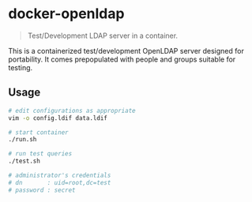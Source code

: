 # docker-openldap

> Test/Development LDAP server in a container.

This is a containerized test/development OpenLDAP server designed for
portability. It comes prepopulated with people and groups suitable for
testing.

## Usage

```bash
# edit configurations as appropriate
vim -o config.ldif data.ldif

# start container
./run.sh

# run test queries
./test.sh

# administrator's credentials
# dn       : uid=root,dc=test
# password : secret
```
